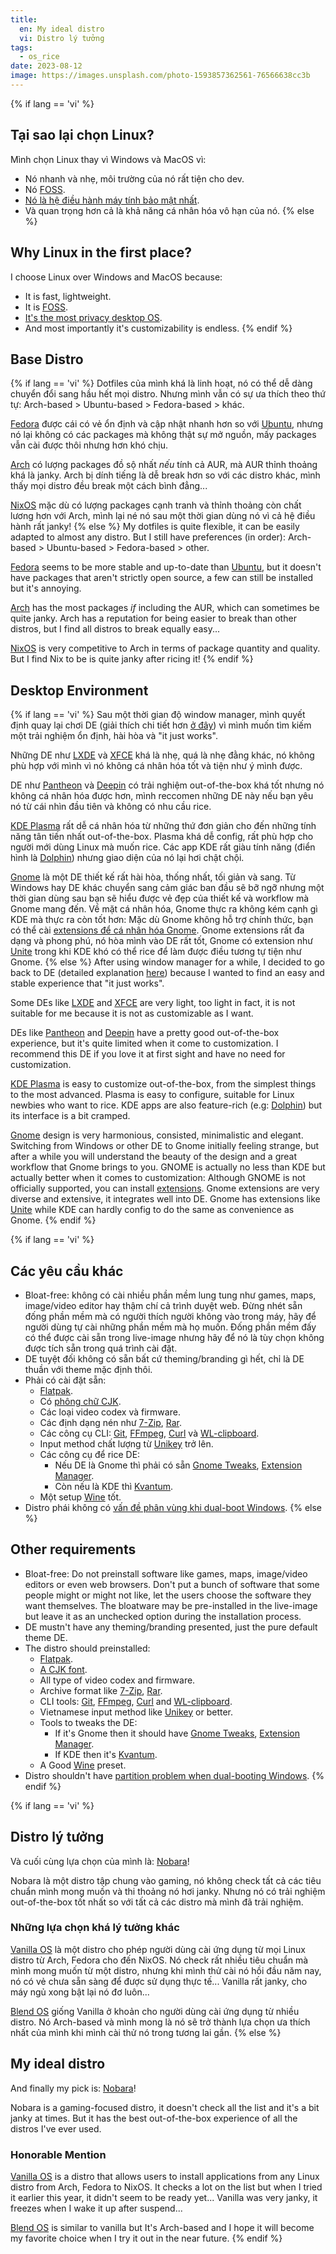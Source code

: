 ```yaml
---
title:
  en: My ideal distro
  vi: Distro lý tưởng
tags:
  - os_rice
date: 2023-08-12
image: https://images.unsplash.com/photo-1593857362561-76566638cc3b
---
```


{% if lang == 'vi' %}
  ## Tại sao lại chọn Linux?

  Mình chọn Linux thay vì Windows và MacOS vì:

  - Nó nhanh và nhẹ, môi trường của nó rất tiện cho dev.
  - Nó [FOSS](https://wikipedia.org/wiki/Free_and_open-source_software).
  - [Nó là hệ điều hành máy tính bảo mật nhất](https://www.privacytools.io/os).
  - Và quan trọng hơn cả là khả năng cá nhân hóa vô hạn của nó.
{% else %}
  ## Why Linux in the first place?

  I choose Linux over Windows and MacOS because:

  - It is fast, lightweight.
  - It is [FOSS](https://wikipedia.org/wiki/Free_and_open-source_software).
  - [It's the most privacy desktop OS](https://www.privacytools.io/os).
  - And most importantly it's customizability is endless.
{% endif %}

## Base Distro

{% if lang == 'vi' %}
  Dotfiles của mình khá là linh hoạt, nó có thể dễ dàng chuyển đổi sang hầu hết mọi distro. Nhưng mình vẫn có sự ưa thích theo thứ tự: Arch-based > Ubuntu-based > Fedora-based > khác.

  [Fedora](https://fedoraproject.org) được cái có vẻ ổn định và cập nhật nhanh hơn so với [Ubuntu](https://ubuntu.com), nhưng nó lại không có các packages mà không thật sự mở nguồn, mấy packages vẫn cài được thôi nhưng hơn khó chịu.

  [Arch](https://archlinux.org) có lượng packages đồ sộ nhất _nếu_ tính cả AUR, mà AUR thỉnh thoảng khá là janky. Arch bị dính tiếng là dễ break hơn so với các distro khác, mình thấy mọi distro đều break một cách bình đẳng...

  [NixOS](https://nixos.org) mặc dù có lượng packages cạnh tranh và thỉnh thoảng còn chất lương hơn với Arch, mình lại né nó sau một thời gian dùng nó vì cả hệ điều hành rất janky!
{% else %}
  My dotfiles is quite flexible, it can be easily adapted to almost any distro. But I still have preferences (in order): Arch-based > Ubuntu-based > Fedora-based > other.

  [Fedora](https://fedoraproject.org) seems to be more stable and up-to-date than [Ubuntu](https://ubuntu.com), but it doesn't have packages that aren't strictly open source, a few can still be installed but it's annoying.

  [Arch](https://archlinux.org) has the most packages _if_ including the AUR, which can sometimes be quite janky. Arch has a reputation for being easier to break than other distros, but I find all distros to break equally easy...

  [NixOS](https://nixos.org) is very competitive to Arch in terms of package quantity and quality. But I find Nix to be is quite janky after ricing it!
{% endif %}

## Desktop Environment

{% if lang == 'vi' %}
  Sau một thời gian độ window manager, mình quyết định quay lại chơi DE (giải thích chi tiết hơn [ở đây](../12/#5-maximalist)) vì mình muốn tìm kiếm một trải nghiệm ổn định, hài hòa và "it just works".

  Những DE như [LXDE](https://www.lxde.org) và [XFCE](https://xfce.org) khá là nhẹ, quá là nhẹ đằng khác, nó không phù hợp với mình vì nó không cá nhân hóa tốt và tiện như ý mình được.

  DE như [Pantheon](https://elementary.io) và [Deepin](https://www.deepin.org/en/dde) có trải nghiệm out-of-the-box khá tốt nhưng nó không cá nhân hóa được hơn, mình reccomen những DE này nếu bạn yêu nó từ cái nhìn đầu tiên và không có nhu cầu rice.

  [KDE Plasma](https://www.kde.org/plasma-desktop) rất dễ cá nhân hóa từ những thứ đơn giản cho đến những tính năng tân tiến nhất out-of-the-box. Plasma khá dễ config, rất phù hợp cho người mới dùng Linux mà muốn rice. Các app KDE rất giàu tính năng (điển hình là [Dolphin](https://apps.kde.org/dolphin)) nhưng giao diện của nó lại hơi chật chội.

  [Gnome](www.gnome.org) là một DE thiết kế rất hài hòa, thống nhất, tối giản và sang. Từ Windows hay DE khác chuyển sang cảm giác ban đầu sẽ bỡ ngỡ nhưng một thời gian dùng sau bạn sẽ hiểu được vẻ đẹp của thiết kế và workflow mà Gnome mang đến. Về mặt cá nhân hóa, Gnome thực ra không kém cạnh gì KDE mà thực ra còn tốt hơn: Mặc dù Gnome không hỗ trợ chính thức, bạn có thể cài [extensions để cá nhân hóa Gnome](https://extensions.gnome.org). Gnome extensions rất đa dạng và phong phú, nó hòa mình vào DE rất tốt, Gnome có extension như [Unite](https://extensions.gnome.org/extension/1287/unite) trong khi KDE khó có thể rice để làm được điều tương tự tiện như Gnome.
{% else %}
  After using window manager for a while, I decided to go back to DE (detailed explanation [here](../12/#5-maximalist)) because I wanted to find an easy and stable experience that "it just works".

  Some DEs like [LXDE](https://www.lxde.org) and [XFCE](https://xfce.org) are very light, too light in fact, it is not suitable for me because it is not as customizable as I want.

  DEs like [Pantheon](https://elementary.io) and [Deepin](https://www.deepin.org/en/dde) have a pretty good out-of-the-box experience, but it's quite limited when it come to customization. I recommend this DE if you love it at first sight and have no need for customization.

  [KDE Plasma](https://www.kde.org/plasma-desktop) is easy to customize out-of-the-box, from the simplest things to the most advanced. Plasma is easy to configure, suitable for Linux newbies who want to rice. KDE apps are also feature-rich (e.g: [Dolphin](https://apps.kde.org/dolphin)) but its interface is a bit cramped.

  [Gnome](www.gnome.org) design is very harmonious, consisted, minimalistic and elegant. Switching from Windows or other DE to Gnome initially feeling strange, but after a while you will understand the beauty of the design and a great workflow that Gnome brings to you. GNOME is actually no less than KDE but actually better when it comes to customization: Although GNOME is not officially supported, you can install [extensions](https://extensions.gnome.org). Gnome extensions are very diverse and extensive, it integrates well into DE. Gnome has extensions like [Unite](https://extensions.gnome.org/extension/1287/unite) while KDE can hardly config to do the same as convenience as Gnome.
{% endif %}

{% if lang == 'vi' %}
  ## Các yêu cầu khác

  - Bloat-free: không có cài nhiều phần mềm lung tung như games, maps, image/video editor hay thậm chí cả trình duyệt web. Đừng nhét sẵn đống phần mềm mà có người thích người không vào trong máy, hãy để người dùng tự cài những phần mềm mà họ muốn. Đống phần mềm đấy có thể được cài sẵn trong live-image nhưng hãy để nó là tùy chọn không được tích sẵn trong quá trình cài đặt.
  - DE tuyệt đối không có sẵn bất cứ theming/branding gì hết, chỉ là DE thuần với theme mặc định thôi.
  - Phải có cài đặt sẵn:
    - [Flatpak](https://www.flatpak.org).
    - Có [phông chữ CJK](https://wikipedia.org/wiki/CJK_characters).
    - Các loại video codex và firmware.
    - Các định dạng nén như [7-Zip](https://7-zip.org), [Rar](https://www.rarlab.com).
    - Các công cụ CLI: [Git](https://git-scm.com), [FFmpeg](https://ffmpeg.org), [Curl](https://curl.se) và [WL-clipboard](https://github.com/bugaevc/wl-clipboard).
    - Input method chất lượng từ [Unikey](https://www.unikey.org) trở lên.
    - Các công cụ để rice DE:
      - Nếu DE là Gnome thì phải có sẵn [Gnome Tweaks](https://gitlab.gnome.org/GNOME/gnome-tweaks), [Extension Manager](https://github.com/mjakeman/extension-manager).
      - Còn nếu là KDE thì [Kvantum](https://store.kde.org/p/1005410).
    - Một setup [Wine](https://www.winehq.org) tốt.
  - Distro phái không có [vấn đề phân vùng khi dual-boot Windows](https://askubuntu.com/questions/93109/cant-write-to-ntfs-formatted-drives).
{% else %}
  ## Other requirements

  - Bloat-free: Do not preinstall software like games, maps, image/video editors or even web browsers. Don't put a bunch of software that some people might or might not like, let the users choose the software they want themselves. The bloatware may be pre-installed in the live-image but leave it as an unchecked option during the installation process.
  - DE mustn't have any theming/branding presented, just the pure default theme DE.
  - The distro should preinstalled:
    - [Flatpak](https://www.flatpak.org).
    - [A CJK font](https://wikipedia.org/wiki/CJK_characters).
    - All type of video codex and firmware.
    - Archive format like [7-Zip](https://7-zip.org), [Rar](https://www.rarlab.com).
    - CLI tools: [Git](https://git-scm.com), [FFmpeg](https://ffmpeg.org), [Curl](https://curl.se) and [WL-clipboard](https://github.com/bugaevc/wl-clipboard).
    - Vietnamese input method like [Unikey](https://www.unikey.org/en) or better.
    - Tools to tweaks the DE:
      - If it's Gnome then it should have [Gnome Tweaks](https://gitlab.gnome.org/GNOME/gnome-tweaks), [Extension Manager](https://github.com/mjakeman/extension-manager).
      - If KDE then it's [Kvantum](https://store.kde.org/p/1005410).
    - A Good [Wine](https://www.winehq.org) preset.
  - Distro shouldn't have [partition problem when dual-booting Windows](https://askubuntu.com/questions/93109/cant-write-to-ntfs-formatted-drives).
{% endif %}

{% if lang == 'vi' %}
  ## Distro lý tưởng

  Và cuối cùng lựa chọn của mình là: [Nobara](https://nobaraproject.org)!

  Nobara là một distro tập chung vào gaming, nó không check tất cả các tiêu chuẩn mình mong muốn và thi thoảng nó hơi janky. Nhưng nó có trải nghiệm out-of-the-box tốt nhất so với tất cả các distro mà mình đã trải nghiệm.

  ### Những lựa chọn khá lý tưởng khác

  [Vanilla OS](https://vanillaos.org) là một distro cho phép người dùng cài ứng dụng từ mọi Linux distro từ Arch, Fedora cho đến NixOS. Nó check rất nhiều tiêu chuẩn mà mình mong muốn từ một distro, nhưng khi mình thử cài nó hồi đầu năm nay, nó có vẻ chưa sẵn sàng để được sử dụng thực tế... Vanilla rất janky, cho máy ngủ xong bật lại nó đơ luôn...

  [Blend OS](https://blendos.co) giống Vanilla ở khoản cho người dùng cài ứng dụng từ nhiều distro. Nó Arch-based và mình mong là nó sẽ trở thành lựa chọn ưa thích nhất của mình khi mình cài thử nó trong tương lai gần.
{% else %}
  ## My ideal distro

  And finally my pick is: [Nobara](https://nobaraproject.org)!

  Nobara is a gaming-focused distro, it doesn't check all the list and it's a bit janky at times. But it has the best out-of-the-box experience of all the distros I've ever used.

  ### Honorable Mention

  [Vanilla OS](https://vanillaos.org) is a distro that allows users to install applications from any Linux distro from Arch, Fedora to NixOS. It checks a lot on the list but when I tried it earlier this year, it didn't seem to be ready yet... Vanilla was very janky, it freezes when I wake it up after suspend...

  [Blend OS](https://blendos.co) is similar to vanilla but It's Arch-based and I hope it will become my favorite choice when I try it out in the near future.
{% endif %}
